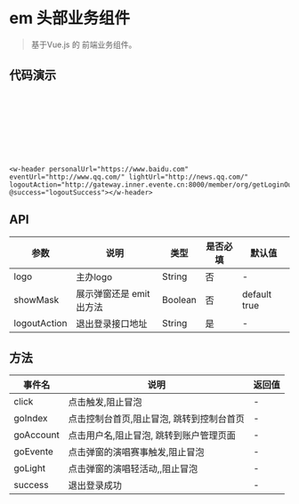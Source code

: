 # em 头部业务组件
> 基于Vue.js 的 前端业务组件。

## 代码演示

<br>
<div class="header-box">
  <w-header personalUrl="https://www.baidu.com" eventUrl="http://www.qq.com/" lightUrl="http://news.qq.com/" logoutAction="http://gateway.inner.evente.cn:8000/member/org/getLoginOutCallBackUrl" @success="logoutSuccess"></w-header>
</div>

``` vue
<w-header personalUrl="https://www.baidu.com" eventUrl="http://www.qq.com/" lightUrl="http://news.qq.com/" logoutAction="http://gateway.inner.evente.cn:8000/member/org/getLoginOutCallBackUrl" @success="logoutSuccess"></w-header>
```

## API

|参数|说明|类型|是否必填|默认值|
|---|----|---|-------|-----|
|logo|主办logo|String|否|-|
|showMask|展示弹窗还是 emit出方法|Boolean|否|default true|
|logoutAction|退出登录接口地址|String|是|-|

## 方法

|事件名|说明|返回值|
|---|------|-----|
|click|点击触发,阻止冒泡|-|
|goIndex|点击控制台首页,阻止冒泡, 跳转到控制台首页|-|
|goAccount|点击用户名,阻止冒泡, 跳转到账户管理页面|-|
|goEvente|点击弹窗的演唱赛事触发,阻止冒泡|-|
|goLight|点击弹窗的演唱轻活动,,阻止冒泡|-|
|success|退出登录成功|-|

<script>
import WHeader from './index';

export default {
  components: {
    WHeader,
  },
  methods: {
    logoutSuccess() {
      console.log('退出成功');
    },
  },
}
</script>
<style lang="scss">
@import './style/header.scss';

.header-box {
  height: 100px;
}

.header-box .w-header{
  position: static;
}
</style>
